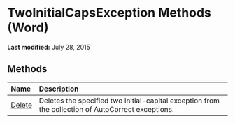 
# TwoInitialCapsException Methods (Word)

 **Last modified:** July 28, 2015


## Methods



|**Name**|**Description**|
|:-----|:-----|
| [Delete](cfeb1634-1d8a-51c9-75bc-0a7864c802e1.md)|Deletes the specified two initial-capital exception from the collection of AutoCorrect exceptions.|
